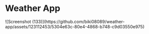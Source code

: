 <h1>Weather App</h1>
![Screenshot (133)](https://github.com/biki08089/weather-app/assets/123112453/5304e63c-80e4-4868-b748-c9d03550e975)
